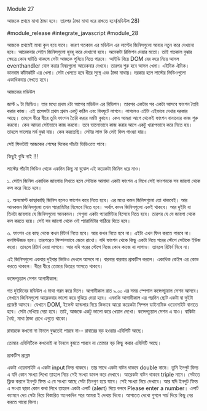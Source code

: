 Module 27 



আজকে প্রথমে মাথা ঠান্ডা হবে। তারপর ঠান্ডা মাথা ধরে রাখতে হবে(মডিউল 28)



#module_release #integrate_javascript #module_28



আজকে প্রথমেই মাথা কুল হয়ে যাবে। কারণ গতকাল এর মডিউল এর লাস্টের জিনিসগুলো আবার নতুন করে দেখানো হবে। আরেকবার সেইম জিনিসগুলো হুবহু করে দেখানো হবে। অনেকটা রিভিশন দেয়ার মতো। তাই গতকাল বুঝার ক্ষেত্রে কোন ঘাটতি থাকলে সেটা আজকে পুষিয়ে নিতে পারবে। আইডি দিয়ে DOM বের করে নিয়ে আসল eventhandler যোগ করার বিষয়গুলো আরেকবার দেখবে। তারপর শুরু হবে আসল খেলা। এইদিক ঐদিক। ডানবাম কাঁটাকাঁটি এর খেলা। সেটা খেলতে হবে ধীরে সুস্থে এবং ঠান্ডা মাথায়। দরকার হলে লাস্টের ভিডিওগুলো একাধিকবার দেখতে হবে। 



 



আজকের মডিউল



জাস্ট ৯ টা ভিডিও। তার মধ্যে প্রথম ৪টা আগের মডিউল এর রিভিশন। তারপর একটার পর একটা আসবে ফাংশন তৈরি করার কাজ। এই প্রসেসটা প্রথম প্রথম একটু কঠিন এবং বিদঘুটে লাগবে। লাগলেও এইটা এইভাবে দেখার দরকার আছে। তাহলে ধীরে ধীরে তুমি ফাংশন তৈরি করার মর্মটা বুঝবে। কেন আমরা আগে থেকেই ফাংশন বানানোর কাজ শুরু করবো। কেন আমরা সেইভাবে কাজ করবো। তবে ভালোভাবে কাজ করার আগে একটু খারাপভাবে করে নিতে হয়। তাহলে ভালোর মর্ম বুঝা যায়। কেন করতেছি। সেটার লাভ কি সেই ফিল পাওয়া যায়। 



সেই ফিলটাই আজকের শেষের দিকের পাঁচটা ভিডিওতে পাবে। 





কিছুই বুঝি নাই !!!



লাস্টের পাঁচটা ভিডিও থেকে একদিন কিছু না বুঝেল এই কয়েকটা জিনিস ধরে নাও। 



১. সেইম জিনিস একাধিক জায়গায় লিখতে হলে সেটাকে আলাদা একটা ফাংশন এ লিখে সেই ফাংশনকে সব জায়গা থেকে কল করে নিতে হবে। 



২. অলমোস্ট কাছাকাছি জিনিস হলেও ফাংশন করে নিতে হবে। এর মধ্যে কমন জিনিসগুলো তো থাকবেই। আর আনকমন জিনিসগুলো তখন প্যারামিটার হিসেবে নিতে হবে। অর্থাৎ কমন জিনিসগুলো একই থাকবে। আর দুইটা বা তিনটা জায়গায় যে জিনিসগুলো আনকমন। সেগুলা একটা প্যারামিটার হিসেবে নিতে হবে। তারপর যে যে জায়গা থেকে কল করতে হয়ে। সেই সব জায়গা থেকে ওই প্যারামিটার পাঠিয়ে দিতে হবে। 



৩. ফাংশন এর কাছ থেকে কখন রিটার্ন নিতে হবে। আর কখন নিতে হবে না। এইটা এখন ফিল করতে পারবে না। কনফিউজড হবে। তারপরেও সিম্পলভাবে জেনে রাখো। যদি ফাংশন থেকে কিছু একটা নিয়ে পরের স্টেপে সেটাকে ইউজ করো। তাহলে রিটার্ন নেয়া লাগবে। আর যদি পরের স্টেপে নিজে কোন কাজে না লাগাও। তাহলে রিটার্ন নিবে না। 



এই জিনিসগুলো একবার দুইবার ভিডিও দেখলে আসবে না। বারবার বারবার প্রাকটিস করলে। একাধিক কেইস এর কোড করতে থাকলে। ধীরে ধীরে তোমার ভিতরে আসতে থাকবে। 





কন্সেপচুয়াল সেশন আগামীকাল: 



গত দুইদিনের মডিউল এ মাথা গরম করে দিলে। আগামীকাল রাত ৯.০০ এর সময় স্পেশাল কন্সেপচুয়াল সেশন আসবে। সেখানে জিনিসগুলো আরেকবার ভালো করে বুঝিয়ে দেয়া হবে। এমনকি আগামীকাল এর পরদিন ছোট একটা বা দুইটা প্রজেক্ট আসবে। যেখানে DOM, ইভেন্ট হ্যান্ডলার দিয়ে কিভাবে আরো কয়েকটা সিম্পল ডাইনামিক ওয়েবসাইট বানাতে হবে। সেটা দেখিয়ে দেয়া হবে। তাই, আজকে একটু ভালো করে খেয়াল দেখো। কন্সেপচুয়াল সেশন এ যাও। বাকিটা ধৈর্য্য, মাথা ঠান্ডা রেখে এগুতে থাকো। 





রাবারকে কখনো না টানলে বুঝতেই পারবে না-- রাবারের বড় হওয়ার এবিলিটি আছে। 



তোমার এবিলিটিকে কখনোই না টানলে বুঝতে পারবে না তোমার বড় কিছু করার এবিলিটি আছে। 



 

প্রাকটিস প্রব্লেম 

একটা ওয়েবসাইট এ একটা input ফিল্ড থাকবে। তার সাথে একটা বাটন থাকবে double নামে। তুমি ইনপুট ফিল্ড এ যদি কোন সংখ্যা লিখো তাহলে নিচে সেই সংখ্যা ডাবল করে দেখাবে। আরেকটা বাটন থাকবে triple নামে। সেটাতে ক্লিক করলে ইনপুট ফিল্ড এ যে সংখ্যা আছে সেটা তিনগুণ হয়ে যাবে। সেই সংখ্যা নিচে দেখাবে। আর যদি ইনপুট ফিল্ড এ সংখ্যা ছাড়া কোন কথা লিখে তাহলে একটা এলার্ট (alert) দিয়ে বলবে Please enter a number। এলার্ট ক্যামনে দেয় সেটা নিয়ে বিস্তারিত অনেকদিন পরে আমরা ই দেখায় দিবো। আপাতত দেখো গুগলে সার্চ দিয়ে কিছু বের করতে পারো কিনা।
